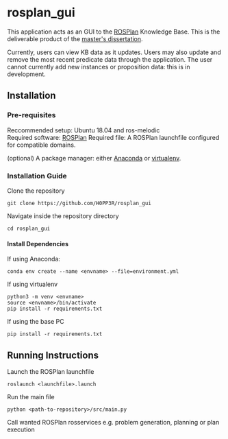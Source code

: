 # rosplan_gui
This application acts as an GUI to the [ROSPlan](https://github.com/KCL-Planning/ROSPlan) Knowledge Base. This is the deliverable product of the [master's dissertation](https://drive.google.com/file/d/1lB4H3_WgeYnLM9kudNOVUC_XIVxu1e5o/view?usp=sharing).

Currently, users can view KB data as it updates. Users may also update and remove the most recent predicate data through the application. The user cannot currently add new instances or proposition data: this is in development.

## Installation

### Pre-requisites
Reccommended setup: Ubuntu 18.04 and ros-melodic \
Required software: [ROSPlan](https://github.com/KCL-Planning/ROSPlan)
Required file:  A ROSPlan launchfile configured for compatible domains.

(optional) A package manager: either [Anaconda](https://www.anaconda.com/) or [virtualenv](https://pypi.org/project/virtualenv/).

### Installation Guide
Clone the repository
```
git clone https://github.com/H0PP3R/rosplan_gui
```

Navigate inside the repository directory
```
cd rosplan_gui
```

#### Install Dependencies
If using Anaconda:
```
conda env create --name <envname> --file=environment.yml
```

If using virtualenv
```
python3 -m venv <envname>
source <envname>/bin/activate
pip install -r requirements.txt
```

If using the base PC
```
pip install -r requirements.txt
```

## Running Instructions
Launch the ROSPlan launchfile
```
roslaunch <launchfile>.launch
```

Run the main file
```
python <path-to-repository>/src/main.py
```

Call  wanted ROSPlan rosservices e.g. problem generation, planning or plan execution
